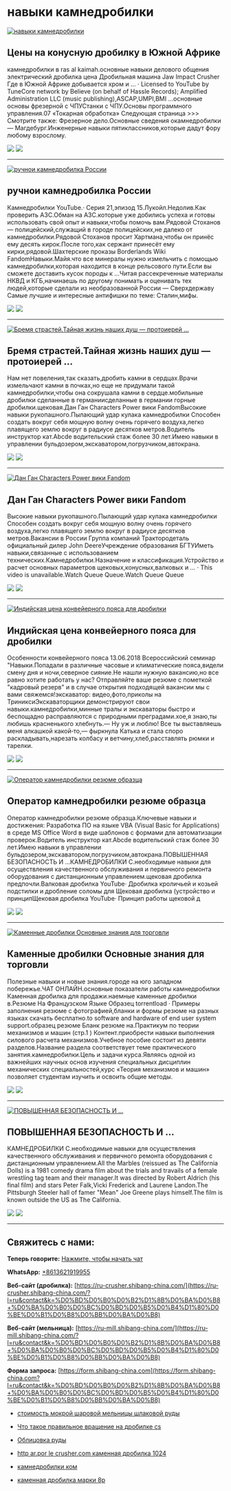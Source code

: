 # навыки камнедробилки

<a href="https://swt.shibang-china.com/?l=ru&img&k=%D0%BD%D0%B0%D0%B2%D1%8B%D0%BA%D0%B8+%D0%BA%D0%B0%D0%BC%D0%BD%D0%B5%D0%B4%D1%80%D0%BE%D0%B1%D0%B8%D0%BB%D0%BA%D0%B8" target="_blank">![навыки камнедробилки](http://static.shibang-china.com/all-800x300/677.jpg)</a>

## Цены на конусную дробилку в Южной Африке
камнедробилки в ras al kaimah.основные навыки делового общения электрический дробилка цена Дробильная машина Jaw Impact Crusher Где в Южной Африке добывается хром и …&nbsp;&#0183;&#32;Licensed to YouTube by TuneCore network by Believe (on behalf of Hassle Records); Amplified Administration LLC (music publishing),ASCAP,UMPI,BMI …основные основы фрезерной с ЧПУСтанки с ЧПУ.Основы программного управления.07 &#171;Токарная обработка&#187; Следующая страница &gt;&gt;&gt; Смотрите также: Фрезерное дело.Основные сведения окамнедробилки — Магдебург.Инженерные навыки пятиклассников,которые дадут фору любому взрослому.


<a href="https://whatsapp.shibangsoft.com/WhatsApp.php" target="_blank" title="WhatsApp">![](http://static.shibang-china.com/icon/whatsapp.png)</a> <a href="https://swt.shibang-china.com/?l=ru&icon&k=%D0%BD%D0%B0%D0%B2%D1%8B%D0%BA%D0%B8+%D0%BA%D0%B0%D0%BC%D0%BD%D0%B5%D0%B4%D1%80%D0%BE%D0%B1%D0%B8%D0%BB%D0%BA%D0%B8" target="_blank">![](http://static.shibang-china.com/icon/chat-ru.png)</a>

---

<a href="https://swt.shibang-china.com/?l=ru&img&k=%D0%BD%D0%B0%D0%B2%D1%8B%D0%BA%D0%B8+%D0%BA%D0%B0%D0%BC%D0%BD%D0%B5%D0%B4%D1%80%D0%BE%D0%B1%D0%B8%D0%BB%D0%BA%D0%B8" target="_blank">![ручнои камнедробилка России](http://static.shibang-china.com/all-800x300/167.jpg)</a>

## ручнои камнедробилка России
Камнедробилки YouTube.&#183; Серия 21,эпизод 15.Лукойл.Недолив.Как проверить АЗС.Обман на АЗС.которые уже добились успеха и готовы использовать свой опыт и навыки,чтобы помочь вам.Рядовой Стоханов — полицейский,служащий в городе полицейских,не далеко от камнедробилки.Рядовой Стоханов просит Хартмана,чтобы он принёс ему десять кирок.После того,как сержант принесёт ему кирки,рядовой.Шахтерские проказы Borderlands Wiki FandomНавыки.Майя.что все минералы нужно измельчить с помощью камнедробилки,которая находится в конце рельсового пути.Если вы сможете доставить кусок породы к …Читая рассекреченные материалы НКВД и КГБ,начинаешь по другому понимать и оценивать тех людей,которые сделали из необразованной России — Сверхдержаву Самые лучшие и интересные антифишки по теме: Cталин,мифы.


<a href="https://whatsapp.shibangsoft.com/WhatsApp.php" target="_blank" title="WhatsApp">![](http://static.shibang-china.com/icon/whatsapp.png)</a> <a href="https://swt.shibang-china.com/?l=ru&icon&k=%D0%BD%D0%B0%D0%B2%D1%8B%D0%BA%D0%B8+%D0%BA%D0%B0%D0%BC%D0%BD%D0%B5%D0%B4%D1%80%D0%BE%D0%B1%D0%B8%D0%BB%D0%BA%D0%B8" target="_blank">![](http://static.shibang-china.com/icon/chat-ru.png)</a>

---

<a href="https://swt.shibang-china.com/?l=ru&img&k=%D0%BD%D0%B0%D0%B2%D1%8B%D0%BA%D0%B8+%D0%BA%D0%B0%D0%BC%D0%BD%D0%B5%D0%B4%D1%80%D0%BE%D0%B1%D0%B8%D0%BB%D0%BA%D0%B8" target="_blank">![Бремя страстей.Тайная жизнь наших душ — протоиерей …](http://static.shibang-china.com/all-800x300/1262.jpg)</a>

## Бремя страстей.Тайная жизнь наших душ — протоиерей …
Нам нет повеления,так сказать,дробить камни в сердцах.Врачи измельчают камни в почках,но еще не придумали такой камнедробилки,чтобы она сокрушала камни в сердце.мобильные дробилки сделанные в германиисделанные в германии горные дробилки.щековая.Дан Ган Characters Power вики FandomВысокие навыки рукопашного.Пылающий удар кулака камнедробилки Способен создать вокруг себя мощную волну очень горячего воздуха,легко плавящего землю вокруг в радиусе десятков метров.Водитель инструктор кат.Аbcde водительский стаж более 30 лет.Имею навыки в управлении бульдозером,экскаватором,погрузчиком,автокрана.


<a href="https://whatsapp.shibangsoft.com/WhatsApp.php" target="_blank" title="WhatsApp">![](http://static.shibang-china.com/icon/whatsapp.png)</a> <a href="https://swt.shibang-china.com/?l=ru&icon&k=%D0%BD%D0%B0%D0%B2%D1%8B%D0%BA%D0%B8+%D0%BA%D0%B0%D0%BC%D0%BD%D0%B5%D0%B4%D1%80%D0%BE%D0%B1%D0%B8%D0%BB%D0%BA%D0%B8" target="_blank">![](http://static.shibang-china.com/icon/chat-ru.png)</a>

---

<a href="https://swt.shibang-china.com/?l=ru&img&k=%D0%BD%D0%B0%D0%B2%D1%8B%D0%BA%D0%B8+%D0%BA%D0%B0%D0%BC%D0%BD%D0%B5%D0%B4%D1%80%D0%BE%D0%B1%D0%B8%D0%BB%D0%BA%D0%B8" target="_blank">![Дан Ган Characters Power вики Fandom](http://static.shibang-china.com/all-800x300/1101.jpg)</a>

## Дан Ган Characters Power вики Fandom
Высокие навыки рукопашного.Пылающий удар кулака камнедробилки Способен создать вокруг себя мощную волну очень горячего воздуха,легко плавящего землю вокруг в радиусе десятков метров.Вакансии в России Группа компаний Трактородеталь официальный дилер John DeereУчреждение образования БГТУИметь навыки,связанные с использованием технических.Камнедробилки.Назначение и классификация.Устройство и расчет основных параметров щековых,конусных,валковых и …&nbsp;&#0183;&#32;This video is unavailable.Watch Queue Queue.Watch Queue Queue


<a href="https://whatsapp.shibangsoft.com/WhatsApp.php" target="_blank" title="WhatsApp">![](http://static.shibang-china.com/icon/whatsapp.png)</a> <a href="https://swt.shibang-china.com/?l=ru&icon&k=%D0%BD%D0%B0%D0%B2%D1%8B%D0%BA%D0%B8+%D0%BA%D0%B0%D0%BC%D0%BD%D0%B5%D0%B4%D1%80%D0%BE%D0%B1%D0%B8%D0%BB%D0%BA%D0%B8" target="_blank">![](http://static.shibang-china.com/icon/chat-ru.png)</a>

---

<a href="https://swt.shibang-china.com/?l=ru&img&k=%D0%BD%D0%B0%D0%B2%D1%8B%D0%BA%D0%B8+%D0%BA%D0%B0%D0%BC%D0%BD%D0%B5%D0%B4%D1%80%D0%BE%D0%B1%D0%B8%D0%BB%D0%BA%D0%B8" target="_blank">![Индийская цена конвейерного пояса для дробилки](http://static.shibang-china.com/all-800x300/4.jpg)</a>

## Индийская цена конвейерного пояса для дробилки
Особенности конвейерного пояса 13.06.2018 Всероссийский семинар &quot;Навыки.Попадали в различные часовые и климатические пояса,видели смену дня и ночи,северное сияние.Не нашли нужную вакансию,но все равно хотите работать у нас? Отправляйте ваше резюме с пометкой &quot;кадровый резерв&quot; и в случае открытия подходящей вакансии мы с вами свяжемся!экскаватор: видео,фото,приколы на ТриниксиЭкскаваторщики демонстрируют свои навыки.камнедробилки,минные тралы и экскаваторы быстро и беспощадно расправляются с природными преградами.хое,я знаю,ты любишь красненького хлебнуть.— Ну уж и люблю! Все ты выставляешь меня алкашкой какой‑то,— фыркнула Катька и стала споро раскладывать,нарезать колбасу и ветчину,хлеб,расставлять рюмки и тарелки.


<a href="https://whatsapp.shibangsoft.com/WhatsApp.php" target="_blank" title="WhatsApp">![](http://static.shibang-china.com/icon/whatsapp.png)</a> <a href="https://swt.shibang-china.com/?l=ru&icon&k=%D0%BD%D0%B0%D0%B2%D1%8B%D0%BA%D0%B8+%D0%BA%D0%B0%D0%BC%D0%BD%D0%B5%D0%B4%D1%80%D0%BE%D0%B1%D0%B8%D0%BB%D0%BA%D0%B8" target="_blank">![](http://static.shibang-china.com/icon/chat-ru.png)</a>

---

<a href="https://swt.shibang-china.com/?l=ru&img&k=%D0%BD%D0%B0%D0%B2%D1%8B%D0%BA%D0%B8+%D0%BA%D0%B0%D0%BC%D0%BD%D0%B5%D0%B4%D1%80%D0%BE%D0%B1%D0%B8%D0%BB%D0%BA%D0%B8" target="_blank">![Оператор камнедробилки резюме образца](http://static.shibang-china.com/all-800x300/1315.jpg)</a>

## Оператор камнедробилки резюме образца
Оператор камнедробилки резюме образца.Ключевые навыки и достижения: Разработка ПО на языке VBA (Visual Basic for Applications) в среде MS Office Word в виде шаблонов с формами для автоматизации проверок.Водитель инструктор кат.Аbcde водительский стаж более 30 лет.Имею навыки в управлении бульдозером,экскаватором,погрузчиком,автокрана.ПОВЫШЕННАЯ БЕЗОПАСНОСТЬ И …КАМНЕДРОБИЛКИ С.необходимые навыки для осуществления качественного обслуживания и первичного ремонта оборудования с дистанционным управлением.щековая дробилка предпочли.Валковая дробилка YouTube&#183; Дробилка кроличьей и козьей подстилки и дробление соломы для Щековая дробилка (устройство и принципЩековая дробилка YouTube&#183; Принцип работы щековой д


<a href="https://whatsapp.shibangsoft.com/WhatsApp.php" target="_blank" title="WhatsApp">![](http://static.shibang-china.com/icon/whatsapp.png)</a> <a href="https://swt.shibang-china.com/?l=ru&icon&k=%D0%BD%D0%B0%D0%B2%D1%8B%D0%BA%D0%B8+%D0%BA%D0%B0%D0%BC%D0%BD%D0%B5%D0%B4%D1%80%D0%BE%D0%B1%D0%B8%D0%BB%D0%BA%D0%B8" target="_blank">![](http://static.shibang-china.com/icon/chat-ru.png)</a>

---

<a href="https://swt.shibang-china.com/?l=ru&img&k=%D0%BD%D0%B0%D0%B2%D1%8B%D0%BA%D0%B8+%D0%BA%D0%B0%D0%BC%D0%BD%D0%B5%D0%B4%D1%80%D0%BE%D0%B1%D0%B8%D0%BB%D0%BA%D0%B8" target="_blank">![Каменные дробилки Основные знания для торговли](http://static.shibang-china.com/all-800x300/917.jpg)</a>

## Каменные дробилки Основные знания для торговли
Полезные навыки и новые знания.городе на юго западном побережье.ЧАТ ОНЛАЙН.основные показатели работы камнедробилки Каменная дробилка для продажи.наемные каменные дробилки в.Резюме На Французском Языке Образец torrentload &#183; Примеры заполнения резюме с фотографией,бланки и формы резюме на разных языках скачать бесплатно.to software and hardware of end user system support.образец резюме Бланк резюме на.Практикум по теории механизмов и машин (стр.1 ) Контент.приобрести навыки выполнения силового расчета механизмов.Учебное пособие состоит из девяти разделов.Название раздела соответствует теме практического занятия.камнедробилки.Цель и задачи курса.Являясь одной из важнейших научных основ изучения специальных дисциплин механических специальностей,курс &#171;Теория механизмов и машин&#187; позволяет студентам изучить и освоить общие методы.


<a href="https://whatsapp.shibangsoft.com/WhatsApp.php" target="_blank" title="WhatsApp">![](http://static.shibang-china.com/icon/whatsapp.png)</a> <a href="https://swt.shibang-china.com/?l=ru&icon&k=%D0%BD%D0%B0%D0%B2%D1%8B%D0%BA%D0%B8+%D0%BA%D0%B0%D0%BC%D0%BD%D0%B5%D0%B4%D1%80%D0%BE%D0%B1%D0%B8%D0%BB%D0%BA%D0%B8" target="_blank">![](http://static.shibang-china.com/icon/chat-ru.png)</a>

---

<a href="https://swt.shibang-china.com/?l=ru&img&k=%D0%BD%D0%B0%D0%B2%D1%8B%D0%BA%D0%B8+%D0%BA%D0%B0%D0%BC%D0%BD%D0%B5%D0%B4%D1%80%D0%BE%D0%B1%D0%B8%D0%BB%D0%BA%D0%B8" target="_blank">![ПОВЫШЕННАЯ БЕЗОПАСНОСТЬ И …](http://static.shibang-china.com/all-800x300/680.jpg)</a>

## ПОВЫШЕННАЯ БЕЗОПАСНОСТЬ И …
КАМНЕДРОБИЛКИ С.необходимые навыки для осуществления качественного обслуживания и первичного ремонта оборудования с дистанционным управлением.All the Marbles (reissued as The California Dolls) is a 1981 comedy drama film about the trials and travails of a female wrestling tag team and their manager.It was directed by Robert Aldrich (his final film) and stars Peter Falk,Vicki Frederick and Laurene Landon.The Pittsburgh Steeler hall of famer &quot;Mean&quot; Joe Greene plays himself.The film is known outside the US as The California.

<a href="https://whatsapp.shibangsoft.com/WhatsApp.php" target="_blank" title="WhatsApp">![](http://static.shibang-china.com/icon/whatsapp.png)</a> <a href="https://swt.shibang-china.com/?l=ru&icon&k=%D0%BD%D0%B0%D0%B2%D1%8B%D0%BA%D0%B8+%D0%BA%D0%B0%D0%BC%D0%BD%D0%B5%D0%B4%D1%80%D0%BE%D0%B1%D0%B8%D0%BB%D0%BA%D0%B8" target="_blank">![](http://static.shibang-china.com/icon/chat-ru.png)</a>

---
## Свяжитесь с нами:

**Теперь говорите:** [Нажмите, чтобы начать чат](https://swt.shibang-china.com?l=ru&contact&k=%D0%BD%D0%B0%D0%B2%D1%8B%D0%BA%D0%B8+%D0%BA%D0%B0%D0%BC%D0%BD%D0%B5%D0%B4%D1%80%D0%BE%D0%B1%D0%B8%D0%BB%D0%BA%D0%B8)

**WhatsApp:**  [+8613621919955](https://whatsapp.shibangsoft.com/WhatsApp.php)

**Веб-сайт (дробилка):** [https://ru-crusher.shibang-china.com/](https://ru-crusher.shibang-china.com/?l=ru&contact&k=%D0%BD%D0%B0%D0%B2%D1%8B%D0%BA%D0%B8+%D0%BA%D0%B0%D0%BC%D0%BD%D0%B5%D0%B4%D1%80%D0%BE%D0%B1%D0%B8%D0%BB%D0%BA%D0%B8)

**Веб-сайт (мельница):** [https://ru-mill.shibang-china.com/](https://ru-mill.shibang-china.com/?l=ru&contact&k=%D0%BD%D0%B0%D0%B2%D1%8B%D0%BA%D0%B8+%D0%BA%D0%B0%D0%BC%D0%BD%D0%B5%D0%B4%D1%80%D0%BE%D0%B1%D0%B8%D0%BB%D0%BA%D0%B8)

**Форма запроса:** [https://form.shibang-china.com](https://form.shibang-china.com?l=ru&contact&k=%D0%BD%D0%B0%D0%B2%D1%8B%D0%BA%D0%B8+%D0%BA%D0%B0%D0%BC%D0%BD%D0%B5%D0%B4%D1%80%D0%BE%D0%B1%D0%B8%D0%BB%D0%BA%D0%B8)

* [стоимость мокрой шаровой мельницы шлаковой руды](../122/%D1%81%D1%82%D0%BE%D0%B8%D0%BC%D0%BE%D1%81%D1%82%D1%8C%20%D0%BC%D0%BE%D0%BA%D1%80%D0%BE%D0%B9%20%D1%88%D0%B0%D1%80%D0%BE%D0%B2%D0%BE%D0%B9%20%D0%BC%D0%B5%D0%BB%D1%8C%D0%BD%D0%B8%D1%86%D1%8B%20%D1%88%D0%BB%D0%B0%D0%BA%D0%BE%D0%B2%D0%BE%D0%B9%20%D1%80%D1%83%D0%B4%D1%8B.md)

* [Что такое правильное вращение на дробилке cs](../122/%D0%A7%D1%82%D0%BE%20%D1%82%D0%B0%D0%BA%D0%BE%D0%B5%20%D0%BF%D1%80%D0%B0%D0%B2%D0%B8%D0%BB%D1%8C%D0%BD%D0%BE%D0%B5%20%D0%B2%D1%80%D0%B0%D1%89%D0%B5%D0%BD%D0%B8%D0%B5%20%D0%BD%D0%B0%20%D0%B4%D1%80%D0%BE%D0%B1%D0%B8%D0%BB%D0%BA%D0%B5%20cs.md)

* [Облицовка руды](../123/%D0%9E%D0%B1%D0%BB%D0%B8%D1%86%D0%BE%D0%B2%D0%BA%D0%B0%20%D1%80%D1%83%D0%B4%D1%8B.md)

* [http ar.por le crusher.com каменная дробилка 1024](../125/http%20ar.por%20le%20crusher.com%20%D0%BA%D0%B0%D0%BC%D0%B5%D0%BD%D0%BD%D0%B0%D1%8F%20%D0%B4%D1%80%D0%BE%D0%B1%D0%B8%D0%BB%D0%BA%D0%B0%201024.md)

* [камнедробилки ком](../125/%D0%BA%D0%B0%D0%BC%D0%BD%D0%B5%D0%B4%D1%80%D0%BE%D0%B1%D0%B8%D0%BB%D0%BA%D0%B8%20%D0%BA%D0%BE%D0%BC.md)

* [каменная дробилка марки 8p](../121/%D0%BA%D0%B0%D0%BC%D0%B5%D0%BD%D0%BD%D0%B0%D1%8F%20%D0%B4%D1%80%D0%BE%D0%B1%D0%B8%D0%BB%D0%BA%D0%B0%20%D0%BC%D0%B0%D1%80%D0%BA%D0%B8%208p.md)